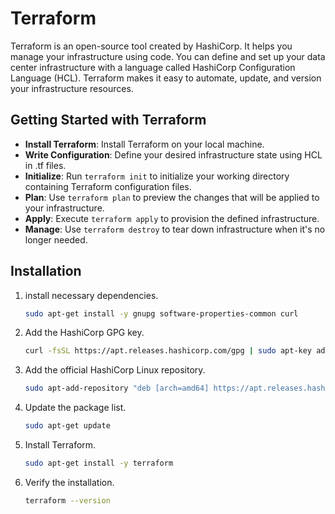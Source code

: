 # Terraform

Terraform is an open-source tool created by HashiCorp. It helps you manage your infrastructure using code. You can define and set up your data center infrastructure with a language called HashiCorp Configuration Language (HCL). Terraform makes it easy to automate, update, and version your infrastructure resources.

## Getting Started with Terraform

- **Install Terraform**: Install Terraform on your local machine.
- **Write Configuration**: Define your desired infrastructure state using HCL in .tf files.
- **Initialize**: Run `terraform init` to initialize your working directory containing Terraform configuration files.
- **Plan**: Use `terraform plan` to preview the changes that will be applied to your infrastructure.
- **Apply**: Execute `terraform apply` to provision the defined infrastructure.
- **Manage**: Use `terraform destroy` to tear down infrastructure when it's no longer needed.

## Installation

1. install necessary dependencies.
   ```bash
   sudo apt-get install -y gnupg software-properties-common curl

2. Add the HashiCorp GPG key.
   ```bash
   curl -fsSL https://apt.releases.hashicorp.com/gpg | sudo apt-key add -

3. Add the official HashiCorp Linux repository.
   ```bash
   sudo apt-add-repository "deb [arch=amd64] https://apt.releases.hashicorp.com $(lsb_release -cs) main"

4. Update the package list.
   ```bash
   sudo apt-get update

5. Install Terraform.
   ```bash
   sudo apt-get install -y terraform

6. Verify the installation.
   ```bash
   terraform --version